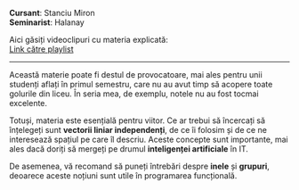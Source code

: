 **Cursant**: Stanciu Miron  
**Seminarist**: Halanay

Aici găsiți videoclipuri cu materia explicată:  
[Link către playlist](https://youtube.com/playlist?list=PLbU7ktuAN8mbNj4q8idVAEfBY8uECV6a_&si=6jm40GGvkW9_NAjn)

---

Această materie poate fi destul de provocatoare, mai ales pentru unii studenți aflați în primul semestru, care nu au avut timp să acopere toate golurile din liceu. În seria mea, de exemplu, notele nu au fost tocmai excelente.

Totuși, materia este esențială pentru viitor. Ce ar trebui să încercați să înțelegeți sunt **vectorii liniar independenți**, de ce îi folosim și de ce ne interesează spațiul pe care îl descriu. Aceste concepte sunt importante, mai ales dacă doriți să mergeți pe drumul **inteligenței artificiale** în IT.

De asemenea, vă recomand să puneți întrebări despre **inele** și **grupuri**, deoarece aceste noțiuni sunt utile în programarea funcțională.
